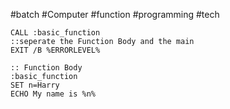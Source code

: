 #batch #Computer #function #programming #tech 
```batch
CALL :basic_function
::seperate the Function Body and the main
EXIT /B %ERRORLEVEL% 

:: Function Body
:basic_function
SET n=Harry
ECHO My name is %n%
```